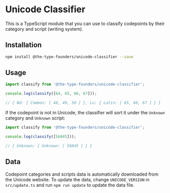 # Unicode Classifier

This is a TypeScript module that you can use to classify codepoints by their
category and script (writing system).

## Installation

```bash
npm install @the-type-founders/unicode-classifier --save
```

## Usage

```javascript
import classify from '@the-type-founders/unicode-classifier';

console.log(classify([64, 65, 66, 67]));

// { Nd: { Common: [ 48, 49, 50 ] }, Lu: { Latin: [ 65, 66, 67 ] } }
```

If the codepoint is not in Unicode, the classifier will sort it under the
`Unknown` category and `Unknown` script:

```javascript
import classify from '@the-type-founders/unicode-classifier';

console.log(classify([56845]));

// { Unknown: { Unknown: [ 56845 ] } }
```

## Data

Codepoint categories and scripts data is automatically downloaded from the
Unicode website. To update the data, change `UNICODE_VERSION` in `src/update.ts`
and run `npm run update` to update the data file.
